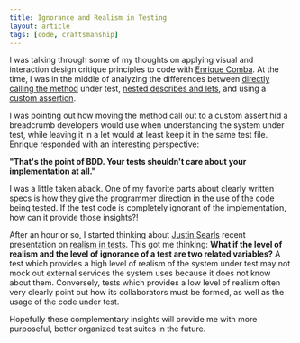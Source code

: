```yaml
---
title: Ignorance and Realism in Testing
layout: article
tags: [code, craftsmanship]
---
```


I was talking through some of my thoughts on applying visual and interaction
design critique principles to code with [Enrique Comba](http://www.ecomba.org/).
At the time, I was in the middle of analyzing the differences between [directly
calling the method](https://gist.github.com/4141476#file_normal_spec.rb) under
test, [nested describes and
lets](https://gist.github.com/4141476#file_let_spec.rb), and using a [custom
assertion](https://gist.github.com/4141476#file_custom_assertion_spec.rb).

I was pointing out how moving the method call out to a custom assert hid a
breadcrumb developers would use when understanding the system under test, while
leaving it in a let would at least keep it in the same test file. Enrique
responded with an interesting perspective:

**"That's the point of BDD. Your tests shouldn't care about your implementation
at all."**

I was a little taken aback. One of my favorite parts about clearly written specs
is how they give the programmer direction in the use of the code being tested.
If the test code is completely ignorant of the implementation, how can it
provide those insights?!

After an hour or so, I started thinking about [Justin
Searls](http://about.me/searls) recent presentation on [realism in
tests](http://oredev.org/2012/sessions/budgeting-reality-a-new-approach-to-mock-objects).
This got me thinking: **What if the level of realism and the level of ignorance
of a test are two related variables?** A test which provides a high level of
realism of the system under test may not mock out external services the system
uses because it does not know about them. Conversely, tests which provides a low
level of realism often very clearly point out how its collaborators must be
formed, as well as the usage of the code under test.

Hopefully these complementary insights will provide me with more purposeful,
better organized test suites in the future.
